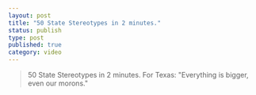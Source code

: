 ```yaml
--- 
layout: post
title: "50 State Stereotypes in 2 minutes."
status: publish
type: post
published: true
category: video
---
```

> 50 State Stereotypes in 2 minutes.  For Texas: "Everything is bigger, even our morons."

<object width="400" height="251"><param name="movie" value="http://www.youtube.com/v/h68UJaHvG_c&amp;rel=0&amp;egm=0&amp;showinfo=0&amp;fs=1"></param><param name="wmode" value="transparent"></param><param name="allowFullScreen" value="true"></param><embed src="http://www.youtube.com/v/h68UJaHvG_c&amp;rel=0&amp;egm=0&amp;showinfo=0&amp;fs=1" type="application/x-shockwave-flash" width="400" height="251" allowFullScreen="true" wmode="transparent"></embed></object>
